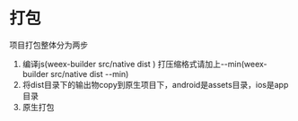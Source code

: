 # 打包

项目打包整体分为两步

1. 编译js\(weex-builder src/native dist \) 打压缩格式请加上--min\(weex-builder src/native dist --min\)
2. 将dist目录下的输出物copy到原生项目下，android是assets目录，ios是app目录
3. 原生打包



